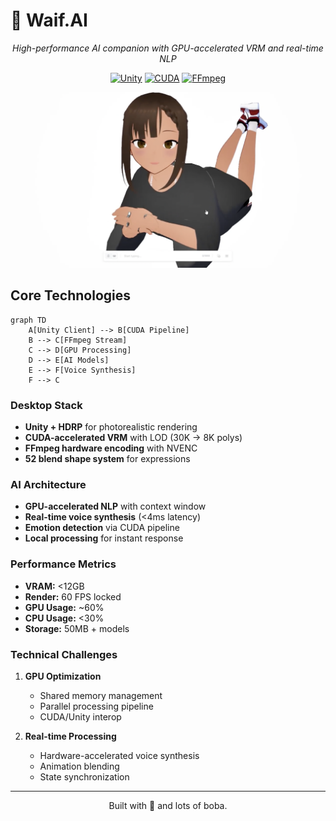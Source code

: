 # 🌟 Waif.AI

<div align="center">

*High-performance AI companion with GPU-accelerated VRM and real-time NLP*

[![Unity](https://img.shields.io/badge/Unity-2022.3.21f1-lightgrey)](https://unity.com/)
[![CUDA](https://img.shields.io/badge/CUDA-Enabled-76B900.svg)](https://developer.nvidia.com/cuda-toolkit)
[![FFmpeg](https://img.shields.io/badge/FFmpeg-Latest-007808.svg)](https://ffmpeg.org/)

![Waif.AI Demo](demo.png)

</div>

## Core Technologies

```mermaid
graph TD
    A[Unity Client] --> B[CUDA Pipeline]
    B --> C[FFmpeg Stream]
    C --> D[GPU Processing]
    D --> E[AI Models]
    E --> F[Voice Synthesis]
    F --> C
```

### Desktop Stack
- **Unity + HDRP** for photorealistic rendering
- **CUDA-accelerated VRM** with LOD (30K → 8K polys)
- **FFmpeg hardware encoding** with NVENC
- **52 blend shape system** for expressions

### AI Architecture
- **GPU-accelerated NLP** with context window
- **Real-time voice synthesis** (<4ms latency)
- **Emotion detection** via CUDA pipeline
- **Local processing** for instant response

### Performance Metrics
- **VRAM:** <12GB
- **Render:** 60 FPS locked
- **GPU Usage:** ~60%
- **CPU Usage:** <30%
- **Storage:** 50MB + models

### Technical Challenges
1. **GPU Optimization**
   - Shared memory management
   - Parallel processing pipeline
   - CUDA/Unity interop
   
2. **Real-time Processing**
   - Hardware-accelerated voice synthesis
   - Animation blending
   - State synchronization

---
<div align="center">
Built with 💜 and lots of boba.
</div>
